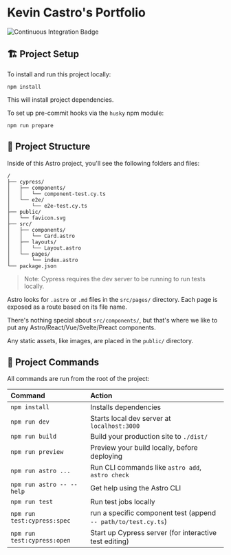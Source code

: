 # Kevin Castro's Portfolio

![Continuous Integration Badge](https://github.com/kevinthemself/portfolio/actions/workflows/continuous-integration.yml/badge.svg)

## 🏗️ Project Setup

To install and run this project locally:

```
npm install
```

This will install project dependencies.

To set up pre-commit hooks via the `husky` npm module:

```
npm run prepare
```

## 🚀 Project Structure

Inside of this Astro project, you'll see the following folders and files:

```
/
├── cypress/
│   ├── components/
│   │   └── component-test.cy.ts
│   └── e2e/
│       └── e2e-test.cy.ts
├── public/
│   └── favicon.svg
├── src/
│   ├── components/
│   │   └── Card.astro
│   ├── layouts/
│   │   └── Layout.astro
│   └── pages/
│       └── index.astro
└── package.json
```

> Note: Cypress requires the dev server to be running to run tests locally.

Astro looks for `.astro` or `.md` files in the `src/pages/` directory. Each page is exposed as a route based on its file name.

There's nothing special about `src/components/`, but that's where we like to put any Astro/React/Vue/Svelte/Preact components.

Any static assets, like images, are placed in the `public/` directory.

## 🧞 Project Commands

All commands are run from the root of the project:

| Command                     | Action                                                         |
| :-------------------------- | :------------------------------------------------------------- |
| `npm install`               | Installs dependencies                                          |
| `npm run dev`               | Starts local dev server at `localhost:3000`                    |
| `npm run build`             | Build your production site to `./dist/`                        |
| `npm run preview`           | Preview your build locally, before deploying                   |
| `npm run astro ...`         | Run CLI commands like `astro add`, `astro check`               |
| `npm run astro -- --help`   | Get help using the Astro CLI                                   |
| `npm run test`              | Run test jobs locally                                          |
| `npm run test:cypress:spec` | run a specific component test (append `-- path/to/test.cy.ts`) |
| `npm run test:cypress:open` | Start up Cypress server (for interactive test editing)         |
